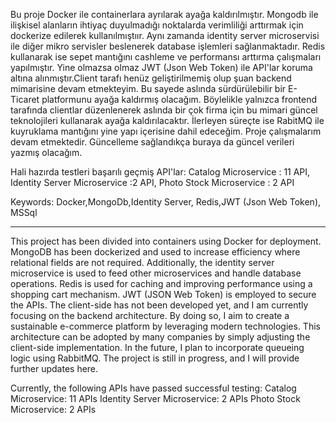 Bu proje Docker ile containerlara ayrılarak ayağa kaldırılmıştır. Mongodb ile ilişkisel alanların ihtiyaç duyulmadığı noktalarda verimliliği 
arttırmak için dockerize edilerek kullanılmıştıır. Aynı zamanda identity server microservisi ile diğer mikro servisler beslenerek database
işlemleri sağlanmaktadır. Redis kullanarak ise sepet mantığını cashleme ve performansı arttırma çalışmaları yapılmıştır. Yine olmazsa olmaz JWT
(Json Web Token) ile API'lar koruma altına alınmıştır.Client tarafı henüz geliştirilmemiş olup şuan backend mimarisine devam etmekteyim. Bu sayede aslında sürdürülebilir bir E-Ticaret platformunu ayağa kaldırmış
olacağım. Böylelikle yalnızca frontend tarafında clientlar düzenlenerek aslında bir çok firma için bu mimari güncel teknolojileri kullanarak
ayağa kaldırılacaktır. İlerleyen süreçte ise RabitMQ ile kuyruklama mantığını yine yapı içerisine dahil edeceğim. Proje çalışmalarım devam etmektedir.
Güncelleme sağlandıkça buraya da güncel verileri yazmış olacağım.

Hali hazırda testleri başarılı geçmiş API'lar:
Catalog Microservice : 11 API,
Identity Server Microservice :2 API,
Photo Stock Microservice : 2 API



Keywords: Docker,MongoDb,Identity Server, Redis,JWT (Json Web Token), MSSql

--------------------------------------------------------------------------------------------------------------------------------------------------------------------------------------------------------------------

This project has been divided into containers using Docker for deployment. MongoDB has been dockerized and used to increase efficiency where relational fields are not required. Additionally, the identity server microservice is used to feed other microservices and handle database operations. Redis is used for caching and improving performance using a shopping cart mechanism. JWT (JSON Web Token) is employed to secure the APIs. The client-side has not been developed yet, and I am currently focusing on the backend architecture. By doing so, I aim to create a sustainable e-commerce platform by leveraging modern technologies. This architecture can be adopted by many companies by simply adjusting the client-side implementation. In the future, I plan to incorporate queueing logic using RabbitMQ. The project is still in progress, and I will provide further updates here.

Currently, the following APIs have passed successful testing:
Catalog Microservice: 11 APIs
Identity Server Microservice: 2 APIs
Photo Stock Microservice: 2 APIs
